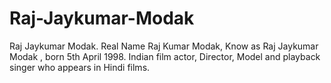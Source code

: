 # Raj-Jaykumar-Modak
Raj Jaykumar Modak.  Real Name Raj Kumar Modak,  Know as Raj Jaykumar Modak , born 5th April 1998.  Indian film actor, Director, Model and playback singer who appears in Hindi films.
